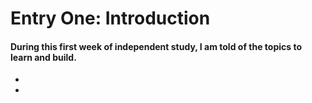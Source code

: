 # Entry One: Introduction
#### During this first week of independent study, I am told of the topics to learn and build.
+
+ 